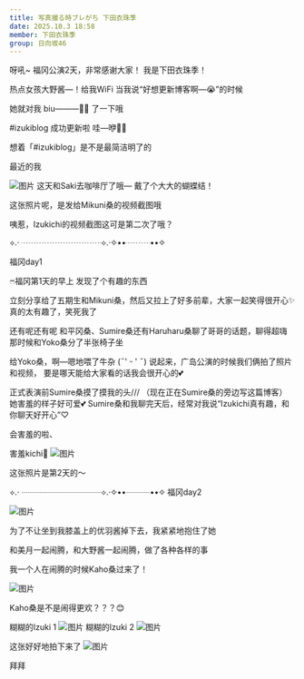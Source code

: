 ```yaml
---
title: 写真撮る時ブレがち 下田衣珠季
date: 2025.10.3 18:58
member: 下田衣珠季
group: 日向坂46
---
```


呀吼~
福冈公演2天，非常感谢大家！
我是下田衣珠季！

热点女孩大野酱—！给我WiFi
当我说“好想更新博客啊—😭”的时候

她就对我
biu———🫵🏻 了一下哦

#izukiblog 成功更新啦 哇—咿🙌🏻



想着「#izukiblog」是不是最简洁明了的


最近的我

![图片](https://cdn.hinatazaka46.com/files/14/diary/official/member/moblog/202510/mobqPLn2Y.jpg)
这天和Saki去咖啡厅了哦—
戴了个大大的蝴蝶结！

这张照片呢，是发给Mikuni桑的视频截图哦

咦惹，Izukichi的视频截图这可是第二次了哦？

⟡.· ┈┈┈┈┈┈┈┈┈┈⟡.·✧••┈┈┈••✧

福冈day1


ෆ‪福冈第1天的早上
发现了个有趣的东西

立刻分享给了五期生和Mikuni桑，然后又拉上了好多前辈，大家一起笑得很开心✨
真的太有趣了，笑死我了


还有呢还有呢
和平冈桑、Sumire桑还有Haruharu桑聊了哥哥的话题，聊得超嗨
那时候和Yoko桑分了半张椅子坐


给Yoko桑，啊—嗯地喂了牛杂
(˶' ᵕ ' ˶)
说起来，广岛公演的时候我们俩拍了照片和视频，
要是哪天能给大家看的话我会很开心的💕



正式表演前Sumire桑摸了摸我的头///
（现在正在Sumire桑的旁边写这篇博客）
她害羞的样子好可爱💕
Sumire桑和我聊完天后，经常对我说“Izukichi真有趣，和你聊天好开心”♡

会害羞的啦、


害羞kichi🫣
![图片](https://cdn.hinatazaka46.com/files/14/diary/official/member/moblog/202510/mobOZzcSg.jpg)

这张照片是第2天的～

⟡.· ┈┈┈┈┈┈┈┈┈┈⟡.·✧••┈┈┈••✧
福冈day2


![图片](https://cdn.hinatazaka46.com/files/14/diary/official/member/moblog/202510/mobK4TyOR.jpg)


为了不让坐到我膝盖上的优羽酱掉下去，我紧紧地抱住了她

和美月一起闹腾，和大野酱一起闹腾，做了各种各样的事

我一个人在闹腾的时候Kaho桑过来了！

![图片](https://cdn.hinatazaka46.com/files/14/diary/official/member/moblog/202510/mobyNUxWR.jpg)

Kaho桑是不是闹得更欢？？？😊


糊糊的Izuki 1
![图片](https://cdn.hinatazaka46.com/files/14/diary/official/member/moblog/202510/mobtLs5dY.jpg)
糊糊的Izuki 2
![图片](https://cdn.hinatazaka46.com/files/14/diary/official/member/moblog/202510/mobM07vWo.jpg)

这张好好地拍下来了
![图片](https://cdn.hinatazaka46.com/files/14/diary/official/member/moblog/202510/mob8fyS9p.jpg)

拜拜